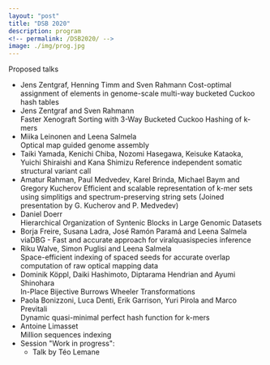 ```yaml
---
layout: "post"
title: "DSB 2020"
description: program
<!-- permalink: /DSB2020/ -->
image: ./img/prog.jpg
---
```


Proposed talks



* Jens Zentgraf, Henning Timm and Sven Rahmann
  Cost-optimal assignment of elements in genome-scale multi-way bucketed Cuckoo hash tables
* Jens Zentgraf and Sven Rahmann	
  Faster Xenograft Sorting with 3-Way Bucketed Cuckoo Hashing of k-mers
* Miika Leinonen and Leena Salmela	
  Optical map guided genome assembly
* Taiki Yamada, Kenichi Chiba, Nozomi Hasegawa, Keisuke Kataoka, Yuichi Shiraishi and Kana Shimizu
  Reference independent somatic structural variant call
* Amatur Rahman, Paul Medvedev, Karel Brinda, Michael Baym and Gregory Kucherov	
  Efficient and scalable representation of k-mer sets using simplitigs and spectrum-preserving string sets
  (Joined presentation by G. Kucherov and P. Medvedev)
* Daniel Doerr	
  Hierarchical Organization of Syntenic Blocks in Large Genomic Datasets
* Borja Freire, Susana Ladra, José Ramón Paramá and Leena Salmela	
  viaDBG - Fast and accurate approach for viralquasispecies inference
* Riku Walve, Simon Puglisi and Leena Salmela	
  Space-efficient indexing of spaced seeds for accurate overlap computation of raw optical mapping data
* Dominik Köppl, Daiki Hashimoto, Diptarama Hendrian and Ayumi Shinohara	
  In-Place Bijective Burrows Wheeler Transformations
* Paola Bonizzoni, Luca Denti, Erik Garrison, Yuri Pirola and Marco Previtali	
  Dynamic quasi-minimal perfect hash function for k-mers
* Antoine Limasset	
  Million sequences indexing
* Session "Work in progress":
  * Talk by Téo Lemane